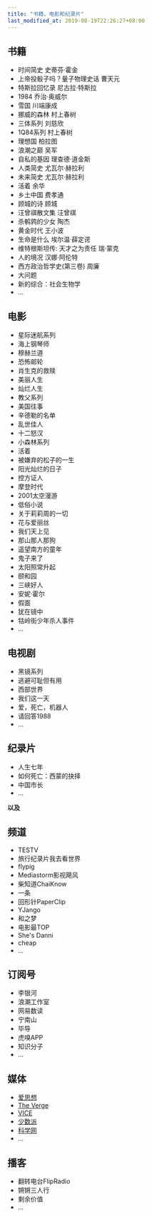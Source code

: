 ```yaml
---
title: "书籍，电影和纪录片"
last_modified_at: 2019-08-19T22:26:27+08:00
---
```


## 书籍

* 时间简史 史蒂芬·霍金
* 上帝投骰子吗？量子物理史话 曹天元
* 特斯拉回忆录 尼古拉·特斯拉
* 1984 乔治·奥威尔
* 雪国 川端康成
* 挪威的森林 村上春树
* 三体系列 刘慈欣
* 1Q84系列 村上春树
* 理想国 柏拉图
* 浪潮之巅 吴军
* 自私的基因 理查德·道金斯 
* 人类简史 尤瓦尔·赫拉利
* 未来简史 尤瓦尔·赫拉利
* 活着 余华
* 乡土中国 费孝通
* 顾城的诗 顾城
* 汪曾祺散文集 汪曾祺
* 杀鹌鹑的少女 陶杰
* 黄金时代 王小波
* 生命是什么 埃尔温·薛定谔
* 维特根斯坦传: 天才之为责任 瑞·蒙克
* 人的境况 汉娜·阿伦特
* 西方政治哲学史(第三卷) 周廉
* 大问题
* 新的综合：社会生物学
* ...

## 电影

* 星际迷航系列
* 海上钢琴师
* 穆赫兰道
* 恐怖邮轮
* 肖生克的救赎
* 美丽人生
* 灿烂人生
* 教父系列
* 美国往事
* 辛德勒的名单
* 乱世佳人
* 十二怒汉
* 小森林系列
* 活着
* 被嫌弃的松子的一生
* 阳光灿烂的日子
* 控方证人
* 摩登时代
* 2001太空漫游
* 低俗小说
* 关于莉莉周的一切
* 花与爱丽丝
* 我们天上见
* 那山那人那狗
* 遥望南方的童年
* 鬼子来了
* 太阳照常升起
* 颐和园
* 三峡好人
* 安妮·霍尔
* 假面
* 犹在镜中
* 牯岭街少年杀人事件
* ...


## 电视剧

* 黑镜系列
* 逃避可耻但有用
* 西部世界
* 我们这一天
* 爱，死亡，机器人
* 请回答1988
* ...

## 纪录片

* 人生七年
* 如何死亡：西蒙的抉择
* 中国市长
* ...

**以及**

## 频道

* TESTV
* 旅行纪录片我去看世界
* flypig
* Mediastorm影视飓风
* 柴知道ChaiKnow
* 一条
* 回形针PaperClip
* YJango
* 和之梦
* 电影最TOP
* She's Danni
* cheap
* ...

## 订阅号

* 李银河
* 浪潮工作室
* 网易数读
* 宁南山
* 毕导
* 虎嗅APP
* 知识分子
* ...

## 媒体

* [爱思想](http://www.aisixiang.com/)
* [The Verge](https://www.theverge.com/)
* [VICE](http://www.vice.cn)
* [少数派](https://sspai.com)
* [科学网](http://www.sciencenet.cn/)
* ...

## 播客
* 翻转电台FlipRadio
* 锵锵三人行
* 剩余价值
* ...
